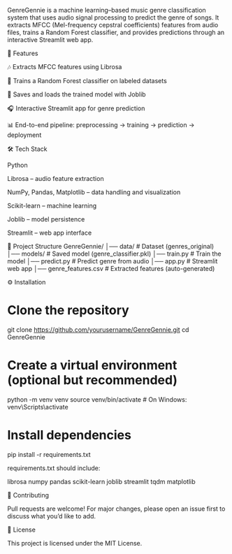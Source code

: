 GenreGennie is a machine learning–based music genre classification system that uses audio signal processing to predict the genre of songs. It extracts MFCC (Mel-frequency cepstral coefficients) features from audio files, trains a Random Forest classifier, and provides predictions through an interactive Streamlit web app.

🚀 Features

🎶 Extracts MFCC features using Librosa

🧠 Trains a Random Forest classifier on labeled datasets

💾 Saves and loads the trained model with Joblib

🎧 Interactive Streamlit app for genre prediction

📊 End-to-end pipeline: preprocessing → training → prediction → deployment

🛠️ Tech Stack

Python

Librosa – audio feature extraction

NumPy, Pandas, Matplotlib – data handling and visualization

Scikit-learn – machine learning

Joblib – model persistence

Streamlit – web app interface

📂 Project Structure
GenreGennie/
│── data/                 # Dataset (genres_original)
│── models/               # Saved model (genre_classifier.pkl)
│── train.py              # Train the model
│── predict.py            # Predict genre from audio
│── app.py                # Streamlit web app
│── genre_features.csv    # Extracted features (auto-generated)

⚙️ Installation
# Clone the repository
git clone https://github.com/yourusername/GenreGennie.git
cd GenreGennie

# Create a virtual environment (optional but recommended)
python -m venv venv
source venv/bin/activate   # On Windows: venv\Scripts\activate

# Install dependencies
pip install -r requirements.txt

requirements.txt should include:

librosa
numpy
pandas
scikit-learn
joblib
streamlit
tqdm
matplotlib

🤝 Contributing

Pull requests are welcome! For major changes, please open an issue first to discuss what you’d like to add.

📜 License

This project is licensed under the MIT License.
